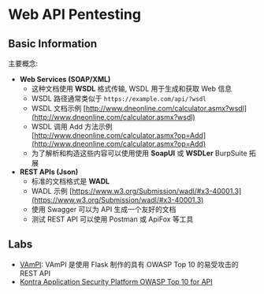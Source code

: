# Web API Pentesting

## Basic Information

主要概念:

* **Web Services (SOAP/XML)**
  * 这种文档使用 **WSDL** 格式传输, WSDL 用于生成和获取 Web 信息
  * WSDL 路径通常类似于 `https://example.com/api/?wsdl`
  * WSDL 文档示例 [http://www.dneonline.com/calculator.asmx?wsdl](http://www.dneonline.com/calculator.asmx?wsdl)
  * WSDL 调用 Add 方法示例 [http://www.dneonline.com/calculator.asmx?op=Add](http://www.dneonline.com/calculator.asmx?op=Add)
  * 为了解析和构造这些内容可以使用使用 **SoapUI** 或 **WSDLer** BurpSuite 拓展
* **REST APIs (Json)**
  * 标准的文档格式是 **WADL**
  * WADL 示例 [https://www.w3.org/Submission/wadl/#x3-40001.3](https://www.w3.org/Submission/wadl/#x3-40001.3)
  * 使用 Swagger 可以为 API 生成一个友好的文档
  * 测试 REST API 可以使用 Postman 或 ApiFox 等工具

## Labs

* [VAmPI](https://github.com/erev0s/VAmPI): VAmPI 是使用 Flask 制作的具有 OWASP Top 10 的易受攻击的 REST API
* [Kontra Application Security Platform OWASP Top 10 for API](https://application.security/free/owasp-top-10-API)
